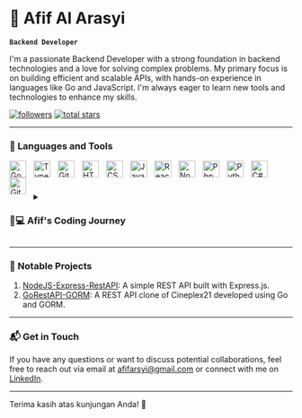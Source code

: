 # 📍 Afif Al Arasyi

**`Backend Developer`**

I'm a passionate Backend Developer with a strong foundation in backend technologies and a love for solving complex problems. My primary focus is on building efficient and scalable APIs, with hands-on experience in languages like Go and JavaScript. I'm always eager to learn new tools and technologies to enhance my skills.

<p align="left">
   <a href="https://github.com/Arasy41?tab=followers">
      <img alt="followers" title="Follow me on Github" src="https://custom-icon-badges.demolab.com/github/followers/Arasy41?color=236ad3&labelColor=1155ba&style=for-the-badge&logo=person-add&label=Follow&logoColor=white"/></a>
   <a href="https://github.com/Arasy41?tab=repositories&sort=stargazers">
      <img alt="total stars" title="Total stars on GitHub" src="https://custom-icon-badges.demolab.com/github/stars/Arasy41?color=55960c&style=for-the-badge&labelColor=488207&logo=star"/></a>
</p>

---

### 🧰 Languages and Tools

<img align="left" alt="Go" width="30px" style="padding-right:10px;" src="https://cdn.jsdelivr.net/gh/devicons/devicon/icons/go/go-original.svg"/>
<img align="left" alt="TypeScript" width="30px" style="padding-right:10px;" src="https://cdn.jsdelivr.net/gh/devicons/devicon/icons/typescript/typescript-plain.svg" />
<img align="left" alt="Git" width="30px" style="padding-right:10px;" src="https://cdn.jsdelivr.net/gh/devicons/devicon/icons/git/git-original.svg" />
<img align="left" alt="HTML" width="30px" style="padding-right:10px;" src="https://cdn.jsdelivr.net/gh/devicons/devicon/icons/html5/html5-plain.svg" />
<img align="left" alt="CSS" width="30px" style="padding-right:10px;" src="https://cdn.jsdelivr.net/gh/devicons/devicon/icons/css3/css3-plain.svg" />
<img align="left" alt="JavaScript" width="30px" style="padding-right:10px;" src="https://cdn.jsdelivr.net/gh/devicons/devicon/icons/javascript/javascript-plain.svg" />
<img align="left" alt="React" width="30px" style="padding-right:10px;" src="https://cdn.jsdelivr.net/gh/devicons/devicon/icons/react/react-original.svg" />
<img align="left" alt="NodeJS" width="30px" style="padding-right:10px;" src="https://cdn.jsdelivr.net/gh/devicons/devicon/icons/nodejs/nodejs-original.svg" />
<img align="left" alt="Php" width="30px" style="padding-right:10px;" src="https://cdn.jsdelivr.net/gh/devicons/devicon/icons/php/php-original.svg" />
<img align="left" alt="Python" width="30px" style="padding-right:10px;" src="https://cdn.jsdelivr.net/gh/devicons/devicon/icons/python/python-plain.svg" />
<img align="left" alt="C#" width="30px" style="padding-right:10px;" src="https://cdn.jsdelivr.net/gh/devicons/devicon/icons/csharp/csharp-line.svg" />
<img align="left" alt="GitHub" width="30px" style="padding-right:10px;" src="https://cdn.jsdelivr.net/gh/devicons/devicon/icons/github/github-original.svg" />
<br />

#

<details>
 <summary><h3>👨💻 Afif's Coding Journey</h3></summary>
   I began my coding journey with a keen interest in backend development. Over time, I've mastered various programming languages and tools, including Go, TypeScript, and Node.js. My focus is on building scalable and efficient backend systems, and I'm continuously expanding my knowledge in this field. My GitHub portfolio showcases some of my key projects, including a REST API built with Express.js and a Go REST API using GORM. I'm always open to new challenges and opportunities to collaborate on interesting projects.
</details>

---

### 🌟 Notable Projects

1. [NodeJS-Express-RestAPI](https://github.com/Arasy41/nodejs-express-restapi): A simple REST API built with Express.js.
2. [GoRestAPI-GORM](https://github.com/Arasy41/golang-restapi-gorm): A REST API clone of Cineplex21 developed using Go and GORM.

---

### 📬 Get in Touch

If you have any questions or want to discuss potential collaborations, feel free to reach out via email at [afifarsyi@gmail.com](mailto:afifarsyi@gmail.com) or connect with me on [LinkedIn](https://www.linkedin.com/in/afif-al-arasyi-3a7254290).

---

Terima kasih atas kunjungan Anda! 👋
